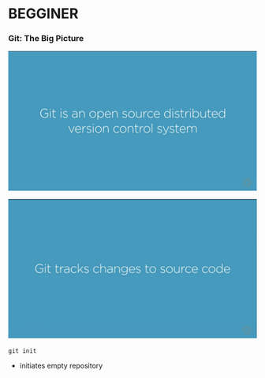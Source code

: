 # BEGGINER

### Git: The Big Picture

![1](imgs/1.png)

![2](imgs/2.png)

```
git init
```

- initiates empty repository
